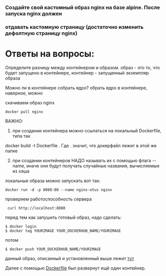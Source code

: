 ### Создайте свой кастомный образ nginx на базе alpine. После запуска nginx должен
### отдавать кастомную страницу (достаточно изменить дефолтную страницу nginx)


# Ответы на вопросы:

Определите разницу между контейнером и образом.
образ - это то, что будет запущено в контейнере, контейнер - запущенный экземпляр образа 

Можно ли в контейнере собрать ядро? 
обрать ядро в контейнере, наверное, можно


скачиваем образ nginx
```
docker pull nginx
```
ВАЖНО:

1. при создании контейнера можно ссылаться на локальный Dockerfile, типа так

docker build -t Dockerfile . Где . значит, что докерфайл лежит в этой же папке

2. при создании контейнеров НАДО называть их с помощью флага --name, иначе они будут получать случайные названия, вычисляемые из хэша

локальные образа можно запускать вот так:

```
docker run -d -p 8080:80 --name nginx-otus nginx
```
проверяем работоспособность сервера
```
 curl http://localhost:8080
```

перед тем как запушить готовый образ, надо сделать:
```
$ docker login
$ docker tag YOURIMAGE YOUR_DOCKERHUB_NAME/YOURIMAGE
```
потом
```
$ docker push YOUR_DOCKERHUB_NAME/YOURIMAGE
```

данный образ, описанный и установленный выше лежит [тут](https://cloud.docker.com/repository/docker/isblokhin/nginx)

Далее с помощью [Dockerfile](https://github.com/isblokhin/otus-linux/blob/master/homework/10/Dockerfile) был развернут ещё один контейнер.
